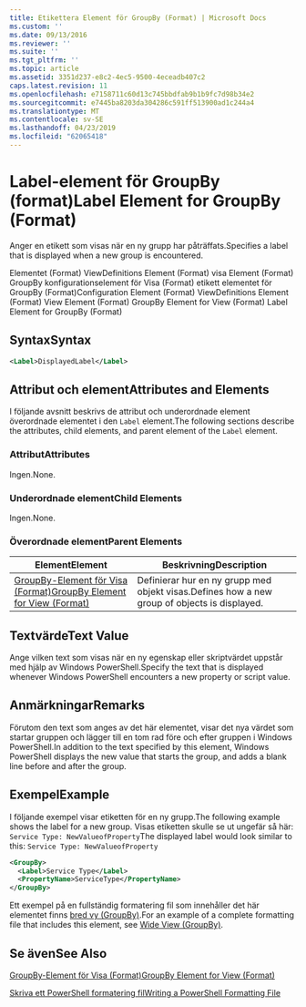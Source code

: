```yaml
---
title: Etikettera Element för GroupBy (Format) | Microsoft Docs
ms.custom: ''
ms.date: 09/13/2016
ms.reviewer: ''
ms.suite: ''
ms.tgt_pltfrm: ''
ms.topic: article
ms.assetid: 3351d237-e8c2-4ec5-9500-4eceadb407c2
caps.latest.revision: 11
ms.openlocfilehash: e7158711c60d13c745bbdfab9b1b9fc7d98b34e2
ms.sourcegitcommit: e7445ba8203da304286c591ff513900ad1c244a4
ms.translationtype: MT
ms.contentlocale: sv-SE
ms.lasthandoff: 04/23/2019
ms.locfileid: "62065418"
---
```

# <a name="label-element-for-groupby-format"></a><span data-ttu-id="77f64-102">Label-element för GroupBy (format)</span><span class="sxs-lookup"><span data-stu-id="77f64-102">Label Element for GroupBy (Format)</span></span>

<span data-ttu-id="77f64-103">Anger en etikett som visas när en ny grupp har påträffats.</span><span class="sxs-lookup"><span data-stu-id="77f64-103">Specifies a label that is displayed when a new group is encountered.</span></span>

<span data-ttu-id="77f64-104">Elementet (Format) ViewDefinitions Element (Format) visa Element (Format) GroupBy konfigurationselement för Visa (Format) etikett elementet för GroupBy (Format)</span><span class="sxs-lookup"><span data-stu-id="77f64-104">Configuration Element (Format) ViewDefinitions Element (Format) View Element (Format) GroupBy Element for View (Format) Label Element for GroupBy (Format)</span></span>

## <a name="syntax"></a><span data-ttu-id="77f64-105">Syntax</span><span class="sxs-lookup"><span data-stu-id="77f64-105">Syntax</span></span>

```xml
<Label>DisplayedLabel</Label>
```

## <a name="attributes-and-elements"></a><span data-ttu-id="77f64-106">Attribut och element</span><span class="sxs-lookup"><span data-stu-id="77f64-106">Attributes and Elements</span></span>

<span data-ttu-id="77f64-107">I följande avsnitt beskrivs de attribut och underordnade element överordnade elementet i den `Label` element.</span><span class="sxs-lookup"><span data-stu-id="77f64-107">The following sections describe the attributes, child elements, and parent element of the `Label` element.</span></span>

### <a name="attributes"></a><span data-ttu-id="77f64-108">Attribut</span><span class="sxs-lookup"><span data-stu-id="77f64-108">Attributes</span></span>

<span data-ttu-id="77f64-109">Ingen.</span><span class="sxs-lookup"><span data-stu-id="77f64-109">None.</span></span>

### <a name="child-elements"></a><span data-ttu-id="77f64-110">Underordnade element</span><span class="sxs-lookup"><span data-stu-id="77f64-110">Child Elements</span></span>

<span data-ttu-id="77f64-111">Ingen.</span><span class="sxs-lookup"><span data-stu-id="77f64-111">None.</span></span>

### <a name="parent-elements"></a><span data-ttu-id="77f64-112">Överordnade element</span><span class="sxs-lookup"><span data-stu-id="77f64-112">Parent Elements</span></span>

|<span data-ttu-id="77f64-113">Element</span><span class="sxs-lookup"><span data-stu-id="77f64-113">Element</span></span>|<span data-ttu-id="77f64-114">Beskrivning</span><span class="sxs-lookup"><span data-stu-id="77f64-114">Description</span></span>|
|-------------|-----------------|
|[<span data-ttu-id="77f64-115">GroupBy-Element för Visa (Format)</span><span class="sxs-lookup"><span data-stu-id="77f64-115">GroupBy Element for View (Format)</span></span>](./groupby-element-for-view-format.md)|<span data-ttu-id="77f64-116">Definierar hur en ny grupp med objekt visas.</span><span class="sxs-lookup"><span data-stu-id="77f64-116">Defines how a new group of objects is displayed.</span></span>|

## <a name="text-value"></a><span data-ttu-id="77f64-117">Textvärde</span><span class="sxs-lookup"><span data-stu-id="77f64-117">Text Value</span></span>

<span data-ttu-id="77f64-118">Ange vilken text som visas när en ny egenskap eller skriptvärdet uppstår med hjälp av Windows PowerShell.</span><span class="sxs-lookup"><span data-stu-id="77f64-118">Specify the text that is displayed whenever Windows PowerShell encounters a new property or script value.</span></span>

## <a name="remarks"></a><span data-ttu-id="77f64-119">Anmärkningar</span><span class="sxs-lookup"><span data-stu-id="77f64-119">Remarks</span></span>

<span data-ttu-id="77f64-120">Förutom den text som anges av det här elementet, visar det nya värdet som startar gruppen och lägger till en tom rad före och efter gruppen i Windows PowerShell.</span><span class="sxs-lookup"><span data-stu-id="77f64-120">In addition to the text specified by this element, Windows PowerShell displays the new value that starts the group, and adds a blank line before and after the group.</span></span>

## <a name="example"></a><span data-ttu-id="77f64-121">Exempel</span><span class="sxs-lookup"><span data-stu-id="77f64-121">Example</span></span>

<span data-ttu-id="77f64-122">I följande exempel visar etiketten för en ny grupp.</span><span class="sxs-lookup"><span data-stu-id="77f64-122">The following example shows the label for a new group.</span></span> <span data-ttu-id="77f64-123">Visas etiketten skulle se ut ungefär så här: `Service Type: NewValueofProperty`</span><span class="sxs-lookup"><span data-stu-id="77f64-123">The displayed label would look similar to this: `Service Type: NewValueofProperty`</span></span>

```xml
<GroupBy>
  <Label>Service Type</Label>
  <PropertyName>ServiceType</PropertyName>
</GroupBy>

```

<span data-ttu-id="77f64-124">Ett exempel på en fullständig formatering fil som innehåller det här elementet finns [bred vy (GroupBy)](./wide-view-groupby.md).</span><span class="sxs-lookup"><span data-stu-id="77f64-124">For an example of a complete formatting file that includes this element, see [Wide View (GroupBy)](./wide-view-groupby.md).</span></span>

## <a name="see-also"></a><span data-ttu-id="77f64-125">Se även</span><span class="sxs-lookup"><span data-stu-id="77f64-125">See Also</span></span>

[<span data-ttu-id="77f64-126">GroupBy-Element för Visa (Format)</span><span class="sxs-lookup"><span data-stu-id="77f64-126">GroupBy Element for View (Format)</span></span>](./groupby-element-for-view-format.md)

[<span data-ttu-id="77f64-127">Skriva ett PowerShell formatering fil</span><span class="sxs-lookup"><span data-stu-id="77f64-127">Writing a PowerShell Formatting File</span></span>](./writing-a-powershell-formatting-file.md)
